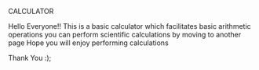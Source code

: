 CALCULATOR

Hello Everyone!!
This is a basic calculator which facilitates basic arithmetic operations
you can perform scientific calculations by moving to another page
Hope you will enjoy performing calculations

Thank You :);
